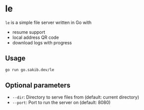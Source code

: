 # le
`le` is a simple file server written in Go with
* resume support
* local address QR code
* download logs with progress

## Usage

```sh
go run go.sakib.dev/le
```

## Optional parameters
- `--dir`: Directory to serve files from (default: current directory)
- `--port`: Port to run the server on (default: 8080)
